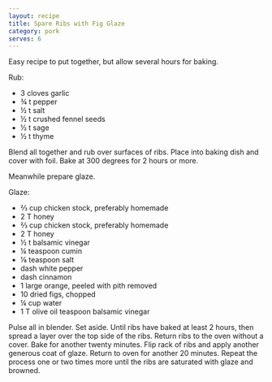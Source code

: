 ```yaml
---
layout: recipe
title: Spare Ribs with Fig Glaze
category: pork
serves: 6
---
```

Easy recipe to put together, but allow several hours for baking.

Rub:

- 3 cloves garlic
- ¾ t pepper
- ½ t salt
- ½ t crushed fennel seeds
- ½ t sage
- ½ t thyme

Blend all together and rub over surfaces of ribs.  Place into baking dish and cover with foil.  Bake at 300 degrees for 2 hours or more.

Meanwhile prepare glaze.

Glaze:
- ⅔ cup chicken stock, preferably homemade
- 2 T honey
- ⅔ cup chicken stock, preferably homemade
- 2 T honey
- ½ t balsamic vinegar
- ¼ teaspoon cumin
- ⅛ teaspoon salt
- dash white pepper
- dash cinnamon
- 1 large orange, peeled with pith removed
- 10 dried figs, chopped
- ¼ cup water
- 1 T olive oil teaspoon balsamic vinegar

Pulse all in blender. Set aside. Until ribs have baked at least 2 hours, then spread a layer over the top side of the ribs.  Return ribs to the oven without a cover. Bake for another twenty minutes.  Flip rack of ribs and apply another generous coat of glaze. Return to oven for another 20 minutes. Repeat the process one or two times more until the ribs are saturated with glaze and browned.

